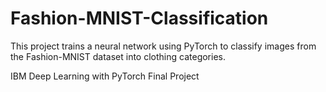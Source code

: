 # Fashion-MNIST-Classification
This project trains a neural network using PyTorch to classify images from the Fashion-MNIST dataset into clothing categories.

IBM Deep Learning with PyTorch Final Project

